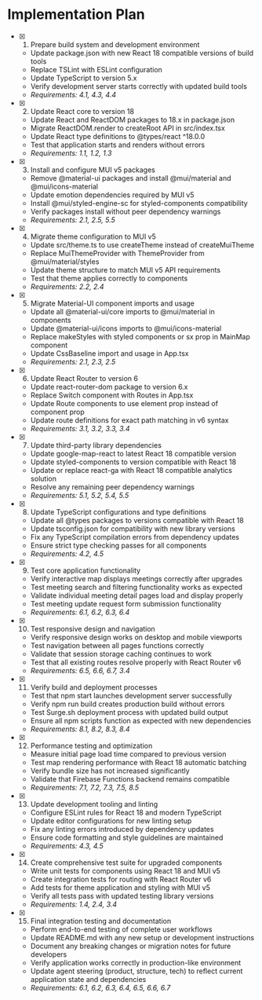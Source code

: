 # Implementation Plan

- [x] 1. Prepare build system and development environment
  - Update package.json with new React 18 compatible versions of build tools
  - Replace TSLint with ESLint configuration
  - Update TypeScript to version 5.x
  - Verify development server starts correctly with updated build tools
  - _Requirements: 4.1, 4.3, 4.4_

- [x] 2. Update React core to version 18
  - Update React and ReactDOM packages to 18.x in package.json
  - Migrate ReactDOM.render to createRoot API in src/index.tsx
  - Update React type definitions to @types/react ^18.0.0
  - Test that application starts and renders without errors
  - _Requirements: 1.1, 1.2, 1.3_

- [x] 3. Install and configure MUI v5 packages
  - Remove @material-ui packages and install @mui/material and @mui/icons-material
  - Update emotion dependencies required by MUI v5
  - Install @mui/styled-engine-sc for styled-components compatibility
  - Verify packages install without peer dependency warnings
  - _Requirements: 2.1, 2.5, 5.5_

- [x] 4. Migrate theme configuration to MUI v5
  - Update src/theme.ts to use createTheme instead of createMuiTheme
  - Replace MuiThemeProvider with ThemeProvider from @mui/material/styles
  - Update theme structure to match MUI v5 API requirements
  - Test that theme applies correctly to components
  - _Requirements: 2.2, 2.4_

- [x] 5. Migrate Material-UI component imports and usage
  - Update all @material-ui/core imports to @mui/material in components
  - Update @material-ui/icons imports to @mui/icons-material
  - Replace makeStyles with styled components or sx prop in MainMap component
  - Update CssBaseline import and usage in App.tsx
  - _Requirements: 2.1, 2.3, 2.5_

- [x] 6. Update React Router to version 6
  - Update react-router-dom package to version 6.x
  - Replace Switch component with Routes in App.tsx
  - Update Route components to use element prop instead of component prop
  - Update route definitions for exact path matching in v6 syntax
  - _Requirements: 3.1, 3.2, 3.3, 3.4_

- [x] 7. Update third-party library dependencies
  - Update google-map-react to latest React 18 compatible version
  - Update styled-components to version compatible with React 18
  - Update or replace react-ga with React 18 compatible analytics solution
  - Resolve any remaining peer dependency warnings
  - _Requirements: 5.1, 5.2, 5.4, 5.5_

- [x] 8. Update TypeScript configurations and type definitions
  - Update all @types packages to versions compatible with React 18
  - Update tsconfig.json for compatibility with new library versions
  - Fix any TypeScript compilation errors from dependency updates
  - Ensure strict type checking passes for all components
  - _Requirements: 4.2, 4.5_

- [x] 9. Test core application functionality
  - Verify interactive map displays meetings correctly after upgrades
  - Test meeting search and filtering functionality works as expected
  - Validate individual meeting detail pages load and display properly
  - Test meeting update request form submission functionality
  - _Requirements: 6.1, 6.2, 6.3, 6.4_

- [x] 10. Test responsive design and navigation
  - Verify responsive design works on desktop and mobile viewports
  - Test navigation between all pages functions correctly
  - Validate that session storage caching continues to work
  - Test that all existing routes resolve properly with React Router v6
  - _Requirements: 6.5, 6.6, 6.7, 3.4_

- [x] 11. Verify build and deployment processes
  - Test that npm start launches development server successfully
  - Verify npm run build creates production build without errors
  - Test Surge.sh deployment process with updated build output
  - Ensure all npm scripts function as expected with new dependencies
  - _Requirements: 8.1, 8.2, 8.3, 8.4_

- [x] 12. Performance testing and optimization
  - Measure initial page load time compared to previous version
  - Test map rendering performance with React 18 automatic batching
  - Verify bundle size has not increased significantly
  - Validate that Firebase Functions backend remains compatible
  - _Requirements: 7.1, 7.2, 7.3, 7.5, 8.5_

- [x] 13. Update development tooling and linting
  - Configure ESLint rules for React 18 and modern TypeScript
  - Update editor configurations for new linting setup
  - Fix any linting errors introduced by dependency updates
  - Ensure code formatting and style guidelines are maintained
  - _Requirements: 4.3, 4.5_

- [x] 14. Create comprehensive test suite for upgraded components
  - Write unit tests for components using React 18 and MUI v5
  - Create integration tests for routing with React Router v6
  - Add tests for theme application and styling with MUI v5
  - Verify all tests pass with updated testing library versions
  - _Requirements: 1.4, 2.4, 3.4_

- [x] 15. Final integration testing and documentation
  - Perform end-to-end testing of complete user workflows
  - Update README.md with any new setup or development instructions
  - Document any breaking changes or migration notes for future developers
  - Verify application works correctly in production-like environment
  - Update agent steering (product, structure, tech) to reflect current application state and dependencies
  - _Requirements: 6.1, 6.2, 6.3, 6.4, 6.5, 6.6, 6.7_